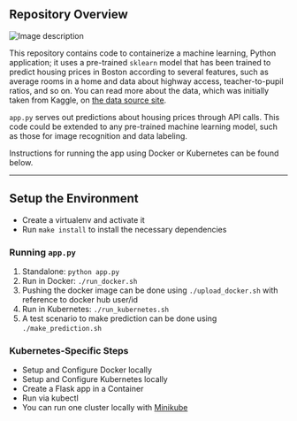 
## Repository Overview
![Image description](
https://video.udacity-data.com/topher/2019/May/5cda259e_screen-shot-2019-05-13-at-7.19.00-pm/screen-shot-2019-05-13-at-7.19.00-pm.png)


This repository contains code to containerize a machine learning, Python application; it uses a pre-trained `sklearn` model that has been trained to predict housing prices in Boston according to several features, such as average rooms in a home and data about highway access, teacher-to-pupil ratios, and so on. You can read more about the data, which was initially taken from Kaggle,
 on [the data source site](https://www.kaggle.com/c/boston-housing). 

`app.py` serves out predictions about housing prices through API calls. This code could be extended to any pre-trained machine learning model, such as those for image recognition and data labeling.

Instructions for running the app using Docker or Kubernetes can be found below.

---

## Setup the Environment

* Create a virtualenv and activate it
* Run `make install` to install the necessary dependencies

### Running `app.py`

1. Standalone:  `python app.py`
2. Run in Docker:  `./run_docker.sh`
3. Pushing the docker image can be done using `./upload_docker.sh` with reference to docker hub user/id
3. Run in Kubernetes:  `./run_kubernetes.sh`
4. A test scenario to make prediction can be done using `./make_prediction.sh`

### Kubernetes-Specific Steps

* Setup and Configure Docker locally
* Setup and Configure Kubernetes locally
* Create a Flask app in a Container
* Run via kubectl 
* You can run one cluster locally with [Minikube](https://kubernetes.io/docs/tasks/tools/install-minikube/)